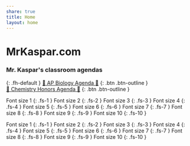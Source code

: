 ```yaml
---
share: true
title: Home
layout: home
---
```


# MrKaspar.com

### Mr. Kaspar's classroom agendas 
{: .fh-default }
[🧬 AP Biology Agenda 🦠]("./AP_Biology_Agenda.html") {: .btn .btn-outline }
<br>
[🧪 Chemistry Honors Agenda 🥽]("./Chemistry_Honors_Agenda.html") {: .btn .btn-outline }

Font size 1 {: .fs-1 } Font size 2 {: .fs-2 } Font size 3 {: .fs-3 } Font size 4 {: .fs-4 } Font size 5 {: .fs-5 } Font size 6 {: .fs-6 } Font size 7 {: .fs-7 } Font size 8 {: .fs-8 } Font size 9 {: .fs-9 } Font size 10 {: .fs-10 }


Font size 1 {: .fs-1 } Font size 2 {: .fs-2 } Font size 3 {: .fs-3 } Font size 4 {: .fs-4 } Font size 5 {: .fs-5 } Font size 6 {: .fs-6 } Font size 7 {: .fs-7 } Font size 8 {: .fs-8 } Font size 9 {: .fs-9 } Font size 10 {: .fs-10 }